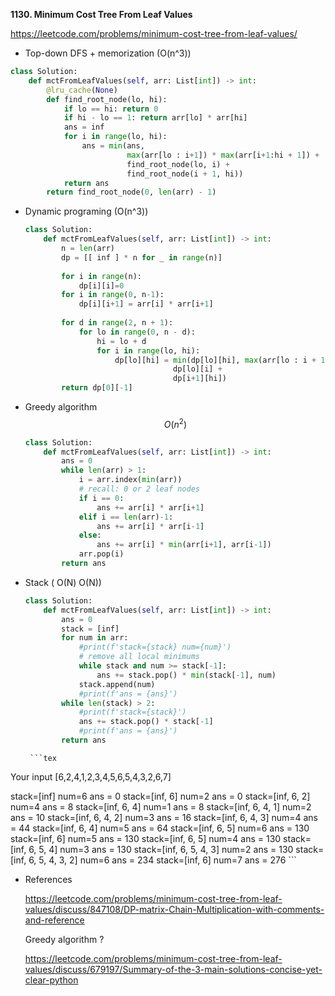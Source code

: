 **1130. Minimum Cost Tree From Leaf Values**

https://leetcode.com/problems/minimum-cost-tree-from-leaf-values/

- Top-down DFS + memorization (O(n^3))

```python
class Solution:
    def mctFromLeafValues(self, arr: List[int]) -> int:
        @lru_cache(None)
        def find_root_node(lo, hi):
            if lo == hi: return 0
            if hi - lo == 1: return arr[lo] * arr[hi]
            ans = inf
            for i in range(lo, hi):
                ans = min(ans,
                          max(arr[lo : i+1]) * max(arr[i+1:hi + 1]) + 
                          find_root_node(lo, i) +
                          find_root_node(i + 1, hi))
            return ans
        return find_root_node(0, len(arr) - 1)
```

* Dynamic programing (O(n^3))

  ```python
  class Solution:
      def mctFromLeafValues(self, arr: List[int]) -> int:
          n = len(arr)
          dp = [[ inf ] * n for _ in range(n)]
          
          for i in range(n):
              dp[i][i]=0
          for i in range(0, n-1):
              dp[i][i+1] = arr[i] * arr[i+1]
       
          for d in range(2, n + 1):
              for lo in range(0, n - d):
                  hi = lo + d
                  for i in range(lo, hi):
                      dp[lo][hi] = min(dp[lo][hi], max(arr[lo : i + 1]) * max(arr[i + 1: hi+1]) + 
                                   dp[lo][i] + 
                                   dp[i+1][hi])
          return dp[0][-1]
  ```

* Greedy algorithm
  $$
  O(n^2)
  $$

  ```python
  class Solution:
      def mctFromLeafValues(self, arr: List[int]) -> int:
          ans = 0
          while len(arr) > 1:
              i = arr.index(min(arr))
              # recall: 0 or 2 leaf nodes
              if i == 0:
                  ans += arr[i] * arr[i+1]
              elif i == len(arr)-1:
                  ans += arr[i] * arr[i-1]
              else:
                  ans += arr[i] * min(arr[i+1], arr[i-1])
              arr.pop(i) 
          return ans
  ```

* Stack ( O(N) O(N))

  ```python
  class Solution:
      def mctFromLeafValues(self, arr: List[int]) -> int:
          ans = 0
          stack = [inf]
          for num in arr:
              #print(f'stack={stack} num={num}')
              # remove all local minimums
              while stack and num >= stack[-1]: 
                  ans += stack.pop() * min(stack[-1], num)
              stack.append(num)
              #print(f'ans = {ans}')
          while len(stack) > 2:
              #print(f'stack={stack}')
              ans += stack.pop() * stack[-1]
              #print(f'ans = {ans}')
          return ans
  ```

       ```tex
Your input
[6,2,4,1,2,3,4,5,6,5,4,3,2,6,7]

stack=[inf] num=6
ans = 0
stack=[inf, 6] num=2
ans = 0
stack=[inf, 6, 2] num=4
ans = 8
stack=[inf, 6, 4] num=1
ans = 8
stack=[inf, 6, 4, 1] num=2
ans = 10
stack=[inf, 6, 4, 2] num=3
ans = 16
stack=[inf, 6, 4, 3] num=4
ans = 44
stack=[inf, 6, 4] num=5
ans = 64
stack=[inf, 6, 5] num=6
ans = 130
stack=[inf, 6] num=5
ans = 130
stack=[inf, 6, 5] num=4
ans = 130
stack=[inf, 6, 5, 4] num=3
ans = 130
stack=[inf, 6, 5, 4, 3] num=2
ans = 130
stack=[inf, 6, 5, 4, 3, 2] num=6
ans = 234
stack=[inf, 6] num=7
ans = 276
       ```

* References

  https://leetcode.com/problems/minimum-cost-tree-from-leaf-values/discuss/847108/DP-matrix-Chain-Multiplication-with-comments-and-reference

  Greedy algorithm ?

  https://leetcode.com/problems/minimum-cost-tree-from-leaf-values/discuss/679197/Summary-of-the-3-main-solutions-concise-yet-clear-python

  





